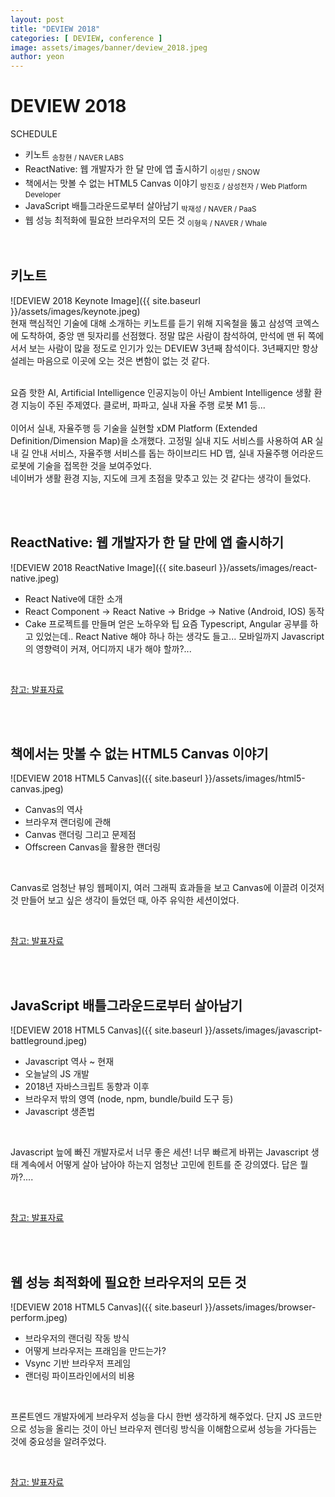 ```yaml
---
layout: post
title: "DEVIEW 2018" 
categories: [ DEVIEW, conference ]
image: assets/images/banner/deview_2018.jpeg
author: yeon
---
```


# DEVIEW 2018
SCHEDULE
- 키노트 <sub>송창현 / NAVER LABS</sub>
- ReactNative: 웹 개발자가 한 달 만에 앱 출시하기 <sub>이성민 / SNOW</sub>
- 책에서는 맛볼 수 없는 HTML5 Canvas 이야기 ​<sub>방진호 / 삼성전자 / Web Platform Developer</sub>
- JavaScript 배틀그라운드로부터 살아남기 <sub>박재성 / NAVER / PaaS</sub>
- 웹 성능 최적화에 필요한 브라우저의 모든 것 <sub>이형욱 / NAVER / Whale</sub>

<br>

## 키노트
![DEVIEW 2018 Keynote Image]({{ site.baseurl }}/assets/images/keynote.jpeg)
<br>
현재 핵심적인 기술에 대해 소개하는 키노트를 듣기 위해 지옥철을 뚫고 삼성역 코엑스에 도착하여, 중앙 맨 뒷자리를 선점했다.
정말 많은 사람이 참석하여, 만석에 맨 뒤 쪽에 서서 보는 사람이 많을 정도로 인기가 있는 DEVIEW 3년째 참석이다.
3년째지만 항상 설레는 마음으로 이곳에 오는 것은 변함이 없는 것 같다.

<br>
요즘 핫한 AI, Artificial Intelligence 인공지능이 아닌 Ambient Intelligence 생활 환경 지능이 주된 주제였다.
클로버, 파파고, 실내 자율 주행 로봇 M1 등... <br>

<br>
이어서 실내, 자율주행 등 기술을 실현할 xDM Platform (Extended Definition/Dimension Map)을 소개했다.
고정밀 실내 지도 서비스를 사용하여 AR 실내 길 안내 서비스, 자율주행 서비스를 돕는 하이브리드 HD 맵, 실내 자율주행 어라운드 로봇에 기술을 접목한 것을 보여주었다.

<br>
네이버가 생활 환경 지능, 지도에 크게 초점을 맞추고 있는 것 같다는 생각이 들었다.

<br><br>


## ReactNative: 웹 개발자가 한 달 만에 앱 출시하기
![DEVIEW 2018 ReactNative Image]({{ site.baseurl }}/assets/images/react-native.jpeg)
- React Native에 대한 소개
- React Component -> React Native -> Bridge -> Native (Android, IOS) 동작
- Cake 프로젝트를 만들며 얻은 노하우와 팁
요즘 Typescript, Angular 공부를 하고 있었는데.. React Native 해야 하나 하는 생각도 들고...
모바일까지 Javascript의 영향력이 커져, 어디까지 내가 해야 할까?...

<br>

[참고: 발표자료](https://www.slideshare.net/deview/121react-native)

<br><br>


## 책에서는 맛볼 수 없는 HTML5 Canvas 이야기
![DEVIEW 2018 HTML5 Canvas]({{ site.baseurl }}/assets/images/html5-canvas.jpeg)
- Canvas의 역사
- 브라우져 랜더링에 관해
- Canvas 랜더링 그리고 문제점
- Offscreen Canvas을 활용한 랜더링

<br>

Canvas로 엄청난 뷰잉 웹페이지, 여러 그래픽 효과들을 보고 Canvas에 이끌려 이것저것 만들어 보고 싶은 생각이 들었던 때,
아주 유익한 세션이었다.

<br>

[참고: 발표자료](https://www.slideshare.net/deview/122-html5-canvas)

<br><br>

## JavaScript 배틀그라운드로부터 살아남기
![DEVIEW 2018 HTML5 Canvas]({{ site.baseurl }}/assets/images/javascript-battleground.jpeg)
- Javascript 역사 ~ 현재
- 오늘날의 JS 개발
- 2018년 자바스크립트 동향과 이후
- 브라우저 밖의 영역 (node, npm, bundle/build 도구 등)
- Javascript 생존법

<br>

Javascript 늪에 빠진 개발자로서 너무 좋은 세션! 너무 빠르게 바뀌는 Javascript 생태 계속에서 어떻게 살아 남아야 하는지
엄청난 고민에 힌트를 준 강의였다. 답은 뭘까?....


<br>

[참고: 발표자료](https://www.slideshare.net/deview/122-html5-canvas)

<br><br>

## 웹 성능 최적화에 필요한 브라우저의 모든 것
![DEVIEW 2018 HTML5 Canvas]({{ site.baseurl }}/assets/images/browser-perform.jpeg)
- 브라우저의 랜더링 작동 방식
- 어떻게 브라우저는 프래임을 만드는가?
- Vsync 기반 브라우저 프레임
- 랜더링 파이프라인에서의 비용

<br>

프론트엔드 개발자에게 브라우저 성능을 다시 한번 생각하게 해주었다. 단지 JS 코드만으로 성능을 올리는 것이 아닌 브라우저 렌더링 방식을 이해함으로써
성능을 가다듬는 것에 중요성을 알려주었다.

<br>

[참고: 발표자료](https://www.slideshare.net/deview/125-119068291)

<br><br><br>
